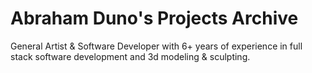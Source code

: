 # Abraham Duno's Projects Archive

General Artist & Software Developer with 6+ years of experience in full stack software development and 3d modeling & sculpting. 